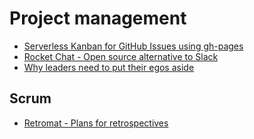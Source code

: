 # Project management

- [Serverless Kanban for GitHub Issues using gh-pages](https://github.com/philschatz/gh-board)
- [Rocket Chat - Open source alternative to Slack](https://rocket.chat)
- [Why leaders need to put their egos aside](https://www.virgin.com/entrepreneur/why-leaders-need-put-their-egos-aside)

## Scrum

- [Retromat - Plans for retrospectives](http://plans-for-retrospectives.com/)

